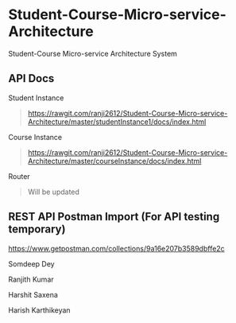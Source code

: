# Student-Course-Micro-service-Architecture
Student-Course Micro-service Architecture System

API Docs
-------

Student Instance
>https://rawgit.com/ranji2612/Student-Course-Micro-service-Architecture/master/studentInstance1/docs/index.html

Course Instance
>https://rawgit.com/ranji2612/Student-Course-Micro-service-Architecture/master/courseInstance/docs/index.html

Router
>Will be updated


REST API Postman Import (For API testing temporary)
---------------------------------------------------
https://www.getpostman.com/collections/9a16e207b3589dbffe2c

Somdeep Dey

Ranjith Kumar

Harshit Saxena

Harish Karthikeyan

